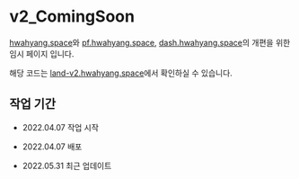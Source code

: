 # v2_ComingSoon

[hwahyang.space](https://hwahyang.space)와 [pf.hwahyang.space](https://pf.hwahyang.space), [dash.hwahyang.space](https://dash.hwahyang.space)의 개편을 위한 임시 페이지 입니다.

해당 코드는 [land-v2.hwahyang.space](https://land-v2.hwahyang.space)에서 확인하실 수 있습니다.

## 작업 기간

- 2022.04.07 작업 시작

- 2022.04.07 배포

- 2022.05.31 최근 업데이트